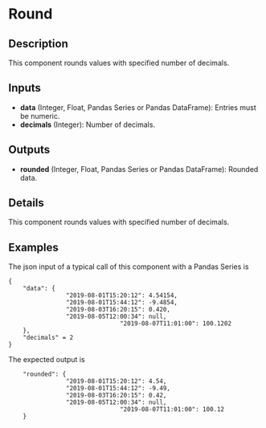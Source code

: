 # Round

## Description
This component rounds values with specified number of decimals.

## Inputs
* **data** (Integer, Float, Pandas Series or Pandas DataFrame): Entries must be numeric.
* **decimals** (Integer): Number of decimals.

## Outputs
* **rounded** (Integer, Float, Pandas Series or Pandas DataFrame): Rounded data.

## Details
This component rounds values with specified number of decimals.

## Examples
The json input of a typical call of this component with a Pandas Series is
```
{
	"data": {
				"2019-08-01T15:20:12": 4.54154,
				"2019-08-01T15:44:12": -9.4854,
				"2019-08-03T16:20:15": 0.420,
				"2019-08-05T12:00:34": null,
                               "2019-08-07T11:01:00": 100.1202
	},
	"decimals" = 2
}
```
The expected output is
```
	"rounded": {
				"2019-08-01T15:20:12": 4.54,
				"2019-08-01T15:44:12": -9.49,
				"2019-08-03T16:20:15": 0.42,
				"2019-08-05T12:00:34": null,
                               "2019-08-07T11:01:00": 100.12
	}
```
